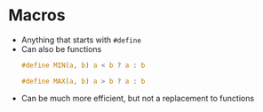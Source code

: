 # Macros

- Anything that starts with `#define` 
- Can also be functions
    ```c
    #define MIN(a, b) a < b ? a : b

    #define MAX(a, b) a > b ? a : b
    ```
- Can be much more efficient, but not a replacement to functions